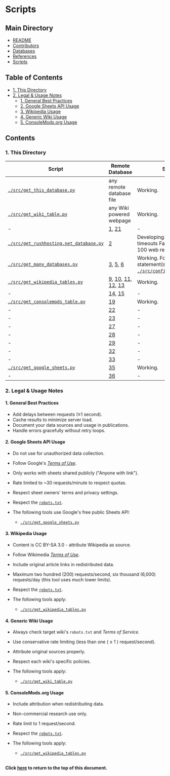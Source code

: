 # Scripts

## Main Directory

- [README](../README.md)
- [Contributors](../CONTRIBUTORS.md)
- [Databases](../databases/README.md)
- [References](../REFERENCES.md)
- [Scripts](./README.md)

## Table of Contents

- [1. This Directory](#1-this-directory)
- [2. Legal & Usage Notes](#2-legal--usage-notes)
  - [1. General Best Practices](#1-general-best-practices)
  - [2. Google Sheets API Usage](#2-google-sheets-api-usage)
  - [3. Wikipedia Usage](#3-wikipedia-usage)
  - [4. Generic Wiki Usage](#4-generic-wiki-usage)
  - [5. ConsoleMods.org Usage](#5-consolemodsorg-usage)

## Contents

### 1. This Directory

| Script                                          | Remote Database                 | Status                                                                        |
| ----------------------------------------------- | ------------------------------- | ----------------------------------------------------------------------------- |
| [`./src/get_this_database.py`][100A]            | any remote database file        | Working.                                                                      |
| [`./src/get_wiki_table.py`][100B]               | any Wiki powered webpage        | Working.                                                                      |
| -                                               | [1],  [21]                      | -                                                                             |
| [`./src/get_rushhosting.net_database.py`][1002] | [2]                             | Developing. Suffers timeouts Fails every 50 to 100 web requests.              |
| [`./src/get_many_databases.py`][1003]           | [3],  [5],  [6]                 | Working. For SQL query statement(s), see [`./src/config_databases.py`][1103]. |
| [`./src/get_wikipedia_tables.py`][1009]         | [9],  [10],  [11],  [12],  [13] | Working.                                                                      |
| -                                               | [14],  [15]                     | -                                                                             |
| [`./src/get_consolemods_table.py`][1019]        | [19]                            | Working.                                                                      |
| -                                               | [22]                            | -                                                                             |
| -                                               | [23]                            | -                                                                             |
| -                                               | [27]                            | -                                                                             |
| -                                               | [28]                            | -                                                                             |
| -                                               | [29]                            | -                                                                             |
| -                                               | [32]                            | -                                                                             |
| -                                               | [33]                            | -                                                                             |
| [`./src/get_google_sheets.py`][1035]            | [35]                            | Working.                                                                      |
| -                                               | [36]                            | -                                                                             |

[100A]: ./src/get_this_database.py
[100B]: ./src/get_wiki_table.py
[1002]: ./src/get_rushhosting.net_database.py
[1003]: ./src/get_many_databases.py
[1103]: ./src/config_databases.py
[1009]: ./src/get_wikipedia_tables.py
[1019]: ./src/get_consolemods_table.py
[1035]: ./src/get_google_sheets.py

### 2. Legal & Usage Notes

#### 1. General Best Practices

- Add delays between requests (≥1 second).
- Cache results to minimize server load.
- Document your data sources and usage in publications.
- Handle errors gracefully without retry loops.

#### 2. Google Sheets API Usage

- Do not use for unauthorized data collection.
- Follow Google's [*Terms of Use*][2200].
- Only works with sheets shared publicly ("Anyone with link").
- Rate limited to ~30 requests/minute to respect quotas.
- Respect sheet owners' terms and privacy settings.
- Respect the [`robots.txt`][2201].

- The following tools use Google's free public Sheets API:
  - [`./src/get_google_sheets.py`][1035]

[2200]: https://developers.google.com/terms
[2201]: https://google.com/robots.txt

#### 3. Wikipedia Usage

- Content is CC BY-SA 3.0 - attribute Wikipedia as source.
- Follow Wikimedia [*Terms of Use*][2300].
- Include original article links in redistributed data.

- Maximum two hundred (200) requests/second, six thousand (6,000) requests/day
(this tool uses much lower limits).

- Respect the [`robots.txt`][2301].

- The following tools apply:
  - [`./src/get_wikipedia_tables.py`][1009]

[2300]: https://foundation.wikimedia.org/wiki/Terms_of_Use
[2301]: https://www.wikipedia.org/robots.txt

#### 4. Generic Wiki Usage

- Always check target wiki's `robots.txt` and *Terms of Service*.
- Use conservative rate limiting (less than one ( ≤ 1 ) request/second).
- Attribute original sources properly.
- Respect each wiki's specific policies.

- The following tools apply:
  - [`./src/get_wiki_table.py`][100B]

#### 5. ConsoleMods.org Usage

- Include attribution when redistributing data.
- Non-commercial research use only.
- Rate limit to 1 request/second.
- Respect the [`robots.txt`][2500].

- The following tools apply:
  - [`./src/get_wikipedia_tables.py`][1019]

[2500]: https://www.consolemods.org/robots.txt

##
#### Click [here](#scripts) to return to the top of this document.

[1]: ../REFERENCES.md/#1
[2]: ../REFERENCES.md/#2
[3]: ../REFERENCES.md/#3
[4]: ../REFERENCES.md/#4
[5]: ../REFERENCES.md/#5
[6]: ../REFERENCES.md/#6
[7]: ../REFERENCES.md/#7
[8]: ../REFERENCES.md/#8
[9]: ../REFERENCES.md/#9
[10]: ../REFERENCES.md/#10
[11]: ../REFERENCES.md/#11
[12]: ../REFERENCES.md/#12
[13]: ../REFERENCES.md/#13
[14]: ../REFERENCES.md/#14
[15]: ../REFERENCES.md/#15
[16]: ../REFERENCES.md/#16
[17]: ../REFERENCES.md/#17
[18]: ../REFERENCES.md/#18
[19]: ../REFERENCES.md/#19
[20]: ../REFERENCES.md/#20
[21]: ../REFERENCES.md/#21
[22]: ../REFERENCES.md/#22
[23]: ../REFERENCES.md/#23
[24]: ../REFERENCES.md/#24
[25]: ../REFERENCES.md/#25
[26]: ../REFERENCES.md/#26
[27]: ../REFERENCES.md/#27
[28]: ../REFERENCES.md/#28
[29]: ../REFERENCES.md/#29
[30]: ../REFERENCES.md/#30
[31]: ../REFERENCES.md/#31
[32]: ../REFERENCES.md/#32
[33]: ../REFERENCES.md/#33
[34]: ../REFERENCES.md/#34
[35]: ../REFERENCES.md/#35
[36]: ../REFERENCES.md/#36
[37]: ../REFERENCES.md/#37
[38]: ../REFERENCES.md/#38